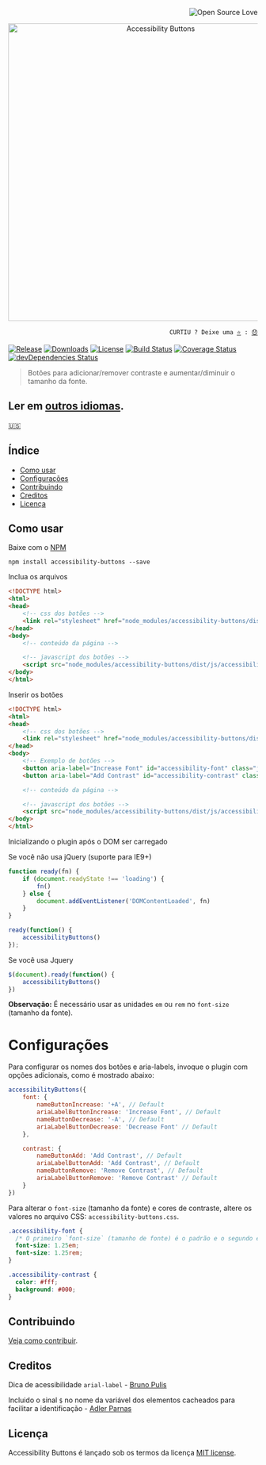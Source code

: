 <p align="right"><img src="https://badges.frapsoft.com/os/v3/open-source.svg?v=103" alt="Open Source Love"></p>
<p align="center"><img src="http://tiagoporto.github.io/accessibility-buttons/img/logos/accessibility-buttons-logo.svg" alt="Accessibility Buttons" width="600" /></p>

<p align="right">
  <code>CURTIU ? Deixe uma <a href="https://github.com/tiagoporto/accessibility-buttons/stargazers">⭐</a> : <a href="https://github.com/tiagoporto/accessibility-buttons/issues">😞</a></code>
</p>

[![Release](https://img.shields.io/npm/v/accessibility-buttons.svg?style=flat-square&label=release)](https://github.com/tiagoporto/accessibility-buttons/releases)
[![Downloads](https://img.shields.io/npm/dt/accessibility-buttons.svg?style=flat-square)](https://www.npmjs.com/package/accessibility-buttons)
[![License](https://img.shields.io/github/license/tiagoporto/accessibility-buttons.svg?style=flat-square)](https://raw.githubusercontent.com/tiagoporto/accessibility-buttons/master/LICENSE)
[![Build Status](https://img.shields.io/travis/tiagoporto/accessibility-buttons/master.svg?style=flat-square&logo=travis&label=test)](https://travis-ci.org/tiagoporto/accessibility-buttons)
[![Coverage Status](https://img.shields.io/coveralls/tiagoporto/accessibility-buttons.svg?style=flat-square)](https://coveralls.io/github/tiagoporto/accessibility-buttons)
[![devDependencies Status](https://img.shields.io/david/dev/tiagoporto/accessibility-buttons.svg?style=flat-square)](https://david-dm.org/tiagoporto/accessibility-buttons?type=dev)

> Botões para adicionar/remover contraste e aumentar/diminuir o tamanho da fonte.

## Ler em [outros idiomas](translations/Translations.md).

[🇺🇸](../README.md)

## Índice

* [Como usar](#como-usar)
* [Configurações](#configurações)
* [Contribuindo](#contribuindo)
* [Creditos](#creditos)
* [Licença](#licença)

## Como usar

Baixe com o [NPM](https://npmjs.com)

```
npm install accessibility-buttons --save
```

Inclua os arquivos

```html
<!DOCTYPE html>
<html>
<head>
    <!-- css dos botões -->
	<link rel="stylesheet" href="node_modules/accessibility-buttons/dist/css/accessibility-buttons.css">
</head>
<body>
	<!-- conteúdo da página -->

    <!-- javascript dos botões -->
	<script src="node_modules/accessibility-buttons/dist/js/accessibility-buttons.js"></script>
</body>
</html>
```


Inserir os botões

```html
<!DOCTYPE html>
<html>
<head>
    <!-- css dos botões -->
	<link rel="stylesheet" href="node_modules/accessibility-buttons/dist/css/accessibility-buttons.css">
</head>
<body>
    <!-- Exemplo de botões -->
    <button aria-label="Increase Font" id="accessibility-font" class="js-acessibility">+A</button>
    <button aria-label="Add Contrast" id="accessibility-contrast" class="js-acessibility">Add Contrast</button>

	<!-- conteúdo da página -->

    <!-- javascript dos botões -->
	<script src="node_modules/accessibility-buttons/dist/js/accessibility-buttons.js"></script>
</body>
</html>
```


Inicializando o plugin após o DOM ser carregado

Se você não usa jQuery (suporte para IE9+)
```js
function ready(fn) {
    if (document.readyState !== 'loading') {
        fn()
    } else {
        document.addEventListener('DOMContentLoaded', fn)
    }
}

ready(function() {
    accessibilityButtons()
});
```

Se você usa Jquery
```js
$(document).ready(function() {
    accessibilityButtons()
})
```

**Observação:** É necessário usar as unidades `em` ou `rem` no `font-size` (tamanho da fonte).

# Configurações

Para configurar os nomes dos botões e aria-labels, invoque o plugin com opções adicionais, como é mostrado abaixo:

```javascript
accessibilityButtons({
    font: {
        nameButtonIncrease: '+A', // Default
        ariaLabelButtonIncrease: 'Increase Font', // Default
        nameButtonDecrease: '-A', // Default
        ariaLabelButtonDecrease: 'Decrease Font' // Default
    },

    contrast: {
        nameButtonAdd: 'Add Contrast', // Default
        ariaLabelButtonAdd: 'Add Contrast', // Default
        nameButtonRemove: 'Remove Contrast', // Default
        ariaLabelButtonRemove: 'Remove Contrast' // Default
    }
})
```

Para alterar o `font-size` (tamanho da fonte) e cores de contraste, altere os valores no arquivo CSS: `accessibility-buttons.css`.

```css
.accessibility-font {
  /* O primeiro `font-size` (tamanho de fonte) é o padrão e o segundo é para o modo fallback em navegadores antigos */
  font-size: 1.25em;
  font-size: 1.25rem;
}

.accessibility-contrast {
  color: #fff;
  background: #000;
}
```


## Contribuindo

[Veja como contribuir](CONTRIBUTING.md).

## Creditos

Dica de acessibilidade `arial-label` - [Bruno Pulis](https://github.com/brunopulis)

Incluido o sinal `$` no nome da variável dos elementos cacheados para facilitar a identificação - [Adler Parnas](https://github.com/adlerparnas)

## Licença

Accessibility Buttons é lançado sob os termos da licença [MIT license](https://github.com/tiagoporto/accessibility-buttons/blob/master/LICENSE).
